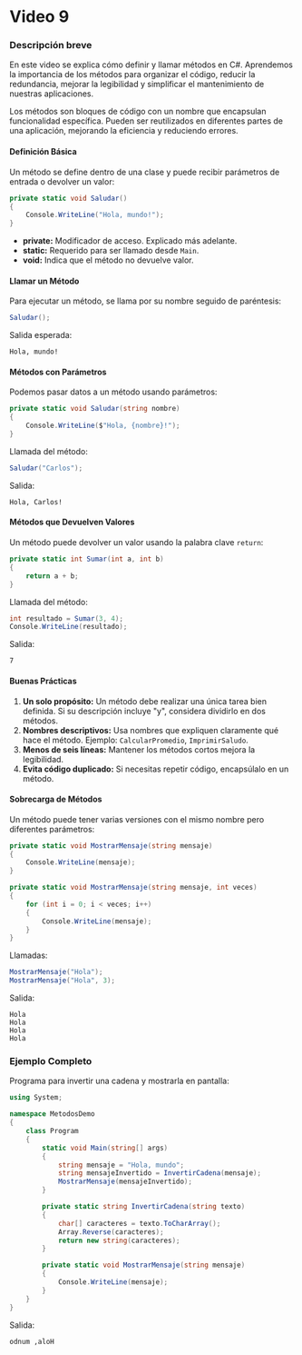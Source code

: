 # Video 9 

### Descripción breve
En este video se explica cómo definir y llamar métodos en C#. Aprendemos la importancia de los métodos para organizar el código, reducir la redundancia, mejorar la legibilidad y simplificar el mantenimiento de nuestras aplicaciones.

Los métodos son bloques de código con un nombre que encapsulan funcionalidad específica. Pueden ser reutilizados en diferentes partes de una aplicación, mejorando la eficiencia y reduciendo errores.

#### Definición Básica
Un método se define dentro de una clase y puede recibir parámetros de entrada o devolver un valor:
```csharp
private static void Saludar()
{
    Console.WriteLine("Hola, mundo!");
}
```
- **private:** Modificador de acceso. Explicado más adelante.
- **static:** Requerido para ser llamado desde `Main`.
- **void:** Indica que el método no devuelve valor.

#### Llamar un Método
Para ejecutar un método, se llama por su nombre seguido de paréntesis:
```csharp
Saludar();
```
Salida esperada:
```
Hola, mundo!
```

#### Métodos con Parámetros
Podemos pasar datos a un método usando parámetros:
```csharp
private static void Saludar(string nombre)
{
    Console.WriteLine($"Hola, {nombre}!");
}
```
Llamada del método:
```csharp
Saludar("Carlos");
```
Salida:
```
Hola, Carlos!
```

#### Métodos que Devuelven Valores
Un método puede devolver un valor usando la palabra clave `return`:
```csharp
private static int Sumar(int a, int b)
{
    return a + b;
}
```
Llamada del método:
```csharp
int resultado = Sumar(3, 4);
Console.WriteLine(resultado);
```
Salida:
```
7
```

#### Buenas Prácticas
1. **Un solo propósito:** Un método debe realizar una única tarea bien definida. Si su descripción incluye "y", considera dividirlo en dos métodos.
2. **Nombres descriptivos:** Usa nombres que expliquen claramente qué hace el método. Ejemplo: `CalcularPromedio`, `ImprimirSaludo`.
3. **Menos de seis líneas:** Mantener los métodos cortos mejora la legibilidad.
4. **Evita código duplicado:** Si necesitas repetir código, encapsúlalo en un método.

#### Sobrecarga de Métodos
Un método puede tener varias versiones con el mismo nombre pero diferentes parámetros:
```csharp
private static void MostrarMensaje(string mensaje)
{
    Console.WriteLine(mensaje);
}

private static void MostrarMensaje(string mensaje, int veces)
{
    for (int i = 0; i < veces; i++)
    {
        Console.WriteLine(mensaje);
    }
}
```
Llamadas:
```csharp
MostrarMensaje("Hola");
MostrarMensaje("Hola", 3);
```
Salida:
```
Hola
Hola
Hola
Hola
```

### Ejemplo Completo
Programa para invertir una cadena y mostrarla en pantalla:
```csharp
using System;

namespace MetodosDemo
{
    class Program
    {
        static void Main(string[] args)
        {
            string mensaje = "Hola, mundo";
            string mensajeInvertido = InvertirCadena(mensaje);
            MostrarMensaje(mensajeInvertido);
        }

        private static string InvertirCadena(string texto)
        {
            char[] caracteres = texto.ToCharArray();
            Array.Reverse(caracteres);
            return new string(caracteres);
        }

        private static void MostrarMensaje(string mensaje)
        {
            Console.WriteLine(mensaje);
        }
    }
}
```
Salida:
```
odnum ,aloH
```
